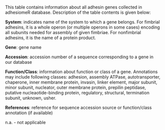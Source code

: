 This table contains information about all adhesin genes collected in adhesiomeR
database. Description of the table contents is given below: 

**System**: indicates name of the system to which a gene belongs. For fimbrial 
adhesins, it is a whole operon (or multiple operons in some cases) encoding all 
subunits needed for assembly of given fimbriae. For nonfimbrial adhesins, it is
the name of a protein product. 

**Gene**: gene name

**Accession**: accession number of a sequence corresponding to a gene in our
database

**Function/Class**: information about function or class of a gene. Annotations
may include following classes: adhesion, assembly ATPase, autotransporter, 
chaperone, inner membrane protein, invasin, linker element, major subunit, 
minor subunit, nucleator, outer membrane protein, prepilin peptidase, 
putative nucleaotide-binding protein, regulatory, structural, termination subunit,
unknown, usher. 

**References**: reference for sequence accession source or function/class annotation
(if available)

n.a. - not applicable